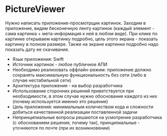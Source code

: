 # PictureViewer

Нужно написать приложение-просмотрщик картинок. Заходим в приложение, видим бесконечную ленту картинок (каждый элемент - сама картинка + мета-информация к ней в любом виде). При клике по картинке открываем картинку подробно, цель этого экрана - показать картинку в полном размере. Также на экране картинки подробно надо показать дату ее скачивания.
- Язык приложения: Swift
- Источник картинок - любое публичное АПИ
- Необходимо реализовать оффлайн-режим: приложение должно сохранять максимальную функциональность без сети (либо в случае нестабильной сети)
- Архитектура приложения - на выбор разработчика
- Использование сторонних решений приветствуется при необходимости, в этом случае нужно обоснование каждого из них (почему используется именно это решение)
- Цель приложения: минимальным количеством кода и сложности добиться качественной реализации поставленной задачи
- Непринципиальные вопросы решаются на усмотрение разработчика (с обоснованием решения, почему так), принципиальные - уточняются по почте (при их возникновении) 

